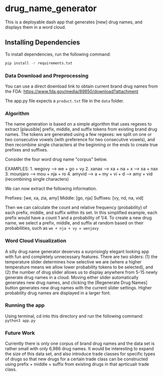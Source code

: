 # drug_name_generator

This is a deployable dash app that generates [new] drug names, and displays them in a word cloud. 

## Installing Dependencies
To install dependencies, run the following command:
```bash
pip install -r requirements.txt
```

### Data Download and Preprocessing
You can use a direct download link to obtain current brand drug names from the FDA: https://www.fda.gov/media/89850/download?attachment

The app.py file expects a `product.txt` file in the `data` folder.

### Algorithm
The name generation is based on a simple algorithm that uses regexes to extract [plausible] prefix, middle, and suffix tokens from existing brand drug names. The tokens are generated using a few regexes: we split on one or two consecutive vowels (with preference for two consecutive vowels), and then recombine single characters at the beginning or the ends to create true prefixes and suffixes. 

Consider the four word drug name "corpus" below.

EXAMPLES: 
    1. wegovy --> we + go + vy
    2. xanax --> xa + na + x --> xa + nax
    3. mounjaro --> mou + nja + ro
    4. amyvid --> a + my + vi + d --> amy + vid (recombining single characters)

We can now extract the following information.

Prefixes: [we, xa, zia, amy]
Middle: [go, nja]
Suffixes: [vy, nd, na, vid]

Then we can calculate the count and relative frequency (probability) of each prefix, middle, and suffix within its set. In this simplified example, each prefix would have a count 1 and a probability of 1/4. To create a new drug name, we select a prefix, middle, and suffix at random based on their probabilities, such as `we + nja + vy = wenjavy`

### Word Cloud Visualization
A silly drug name generator deserves a surprisingly elegant looking app with fun and completely unnecessary features. There are two sliders: (1) the temperature slider determines how selective we are (where a higher temperature means we allow lower probability tokens to be selected), and (2) the number of drug slider allows us to display anywhere from 5-15 newly generate drug names in a cloud. Moving either slider automatically generates new drug names, and clicking the [Regenerate Drug Names] button generates new drug names with the current slider settings. Higher probability drug names are displayed in a larger font.

### Running the app
Using terminal, cd into this directory and run the following command: ```python3 app.py```

### Future Work
Currently there is only one corpus of brand drug names and the data set is rather small with only 6,986 drug names. It would be interesting to expand the size of this data set, and also introduce trade classes for specific types of drugs so that new drugs for a certain trade class can be constructed using prefix + middle + suffix from existing drugs in that aprticualr trade class.